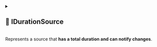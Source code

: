 
<details>
  <summary>
    <h2 id="idurationsource">🧩 IDurationSource</h2>
    <br> Represents a source that <b>has a total duration and can notify changes</b>.
  </summary>

<br>

```csharp
public interface IDurationSource
```

---

### ⚡ Events

#### `OnDurationChanged`

```csharp
public event Action<float> OnDurationChanged;
```

- **Description:** Invoked when the duration value changes.

---

### 🏹 Methods

#### `GetDuration()`

```csharp
public float GetDuration();  
```

- **Description:** Gets the total duration.
- **Returns:** The duration in seconds.

#### `SetDuration(float)`

```csharp
public void SetDuration(float duration);  
```

- **Description:** Sets the total duration.
- **Parameter:** `duration` — The new duration value in seconds.

</details>